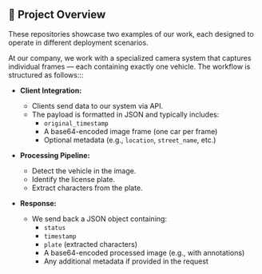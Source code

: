 ## 📌 Project Overview

These repositories showcase two examples of our work, each designed to operate in different deployment scenarios.

At our company, we work with a specialized camera system that captures individual frames — each containing exactly one vehicle. The workflow is structured as follows:::

- **Client Integration:**
  - Clients send data to our system via API.
  - The payload is formatted in JSON and typically includes:
    - `original_timestamp`
    - A base64-encoded image frame (one car per frame)
    - Optional metadata (e.g., `location`, `street_name`, etc.)

- **Processing Pipeline:**
  - Detect the vehicle in the image.
  - Identify the license plate.
  - Extract characters from the plate.

- **Response:**
  - We send back a JSON object containing:
    - `status`
    - `timestamp`
    - `plate` (extracted characters)
    - A base64-encoded processed image (e.g., with annotations)
    - Any additional metadata if provided in the request
